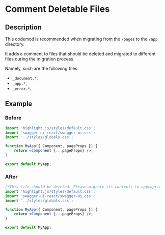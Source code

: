 # Comment Deletable Files

## Description

This codemod is recommended when migrating from the `/pages` to the `/app` directory.

It adds a comment to files that should be deleted and migrated to different files during the migration process.

Namely, such are the following files:

-   `_document.*`,
-   `_app.*`,
-   `_error.*`.

## Example

### Before

```jsx
import 'highlight.js/styles/default.css';
import 'swagger-ui-react/swagger-ui.css';
import '../styles/globals.css';

function MyApp({ Component, pageProps }) {
	return <Component {...pageProps} />;
}

export default MyApp;
```

### After

```jsx
/*This file should be deleted. Please migrate its contents to appropriate files*/
import 'highlight.js/styles/default.css';
import 'swagger-ui-react/swagger-ui.css';
import '../styles/globals.css';

function MyApp({ Component, pageProps }) {
	return <Component {...pageProps} />;
}

export default MyApp;
```